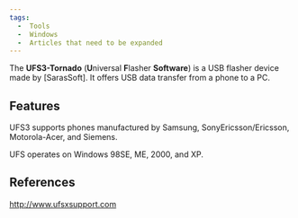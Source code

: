 ```yaml
---
tags:
  -  Tools
  -  Windows
  -  Articles that need to be expanded  
---
```

The **UFS3-Tornado** (**U**niversal **F**lasher **Software**) is a USB
flasher device made by \[SarasSoft\]. It offers USB data transfer from a
phone to a PC.

## Features

UFS3 supports phones manufactured by Samsung, SonyEricsson/Ericsson,
Motorola-Acer, and Siemens.

UFS operates on Windows 98SE, ME, 2000, and XP.

## References

<http://www.ufsxsupport.com>